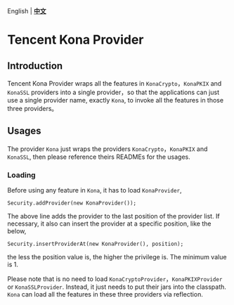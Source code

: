 English | **[中文]**

# Tencent Kona Provider

## Introduction
Tencent Kona Provider wraps all the features in `KonaCrypto`，`KonaPKIX` and `KonaSSL` providers into a single provider，so that the applications can just use a single provider name, exactly `Kona`, to invoke all the features in those three providers。

## Usages
The provider `Kona` just wraps the providers `KonaCrypto`，`KonaPKIX` and `KonaSSL`, then please reference theirs READMEs for the usages.

### Loading
Before using any feature in `Kona`, it has to load `KonaProvider`,

```
Security.addProvider(new KonaProvider());
```

The above line adds the provider to the last position of the provider list. If necessary, it also can insert the provider at a specific position, like the below,

```
Security.insertProviderAt(new KonaProvider(), position);
```

the less the position value is, the higher the privilege is. The minimum value is 1.

Please note that is no need to load `KonaCryptoProvider`，`KonaPKIXProvider` or `KonaSSLProvider`. Instead, it just needs to put their jars into the classpath. `Kona` can load all the features in these three providers via reflection.


[中文]:
<README_cn.md>
